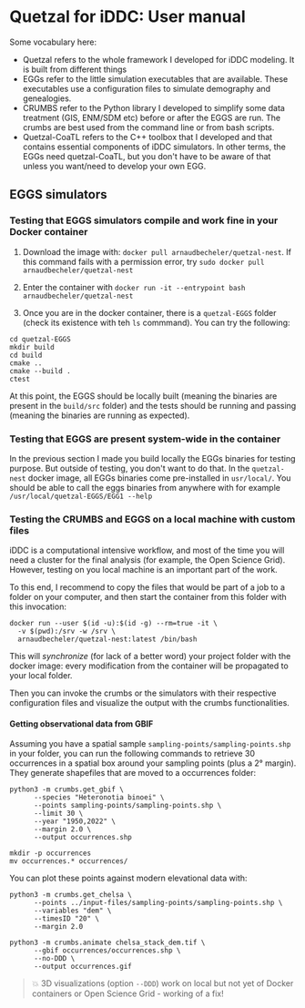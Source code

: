 # Quetzal for iDDC: User manual

Some vocabulary here:

* Quetzal refers to the whole framework I developed for iDDC modeling. It is built from different things
* EGGs refer to the little simulation executables that are available. These executables use a configuration files to simulate demography and genealogies.
* CRUMBS refer to the Python library I developed to simplify some data treatment (GIS, ENM/SDM etc) before or after the EGGS are run. The crumbs are best used from the command line or from bash scripts.
* Quetzal-CoaTL refers to the C++ toolbox that I developed and that contains essential components of iDDC simulators. In other terms, the EGGs need quetzal-CoaTL, but you don't have to be aware of that unless you want/need to develop your own EGG.  

## EGGS simulators

### Testing that EGGS simulators compile and work fine in your Docker container

1. Download the image with: `docker pull arnaudbecheler/quetzal-nest`. If this command fails
with a permission error, try `sudo docker pull arnaudbecheler/quetzal-nest`

2. Enter the container with `docker run -it --entrypoint bash arnaudbecheler/quetzal-nest`

3. Once you are in the docker container, there is a `quetzal-EGGS` folder (check its existence with teh `ls` commmand). You can try the following:
  ```
  cd quetzal-EGGS
  mkdir build
  cd build
  cmake ..
  cmake --build .
  ctest
  ```

At this point, the EGGS should be locally built (meaning the binaries are present in the `build/src` folder)
and the tests should be running and passing (meaning the binaries are running as expected).

### Testing that EGGS are present system-wide in the container

In the previous section I made you build locally the EGGs binaries for testing purpose.
But outside of testing, you don't want to do that. In the `quetzal-nest` docker image, all EGGs binaries come pre-installed in `usr/local/`.
You should be able to call the eggs binaries from anywhere with for example `/usr/local/quetzal-EGGS/EGG1 --help`

### Testing the CRUMBS and EGGS on a local machine with custom files

iDDC is a computational intensive workflow, and most of the time you will need a
cluster for the final analysis (for example, the Open Science Grid).
However, testing on you local machine
is an important part of the work.

To this end, I recommend to copy the files that would be part of a job to a folder on your
computer, and then start the container from this folder with this invocation:

```
docker run --user $(id -u):$(id -g) --rm=true -it \
  -v $(pwd):/srv -w /srv \
  arnaudbecheler/quetzal-nest:latest /bin/bash
```

This will *synchronize* (for lack of a better word) your project folder with the docker
image: every modification from the container will be propagated to your local folder.

Then you can invoke the crumbs or the simulators with their respective configuration files and visualize
the output with the crumbs functionalities.

#### Getting observational data from GBIF

Assuming you have a spatial sample `sampling-points/sampling-points.shp` in your folder,
you can run the following commands to retrieve 30 occurrences in a spatial box around your
sampling points (plus a 2° margin). They generate shapefiles that are moved to a occurrences
folder:

```
python3 -m crumbs.get_gbif \
      --species "Heteronotia binoei" \
      --points sampling-points/sampling-points.shp \
      --limit 30 \
      --year "1950,2022" \
      --margin 2.0 \
      --output occurrences.shp

mkdir -p occurrences
mv occurrences.* occurrences/
```
You can plot these points against modern elevational data with:

```
python3 -m crumbs.get_chelsa \
      --points ../input-files/sampling-points/sampling-points.shp \
      --variables "dem" \
      --timesID "20" \
      --margin 2.0

python3 -m crumbs.animate chelsa_stack_dem.tif \
      --gbif occurrences/occurrences.shp \
      --no-DDD \
      --output occurrences.gif
```

> :boom: 3D visualizations (option `--DDD`) work on local but not yet of Docker containers
or Open Science Grid - working of a fix!
